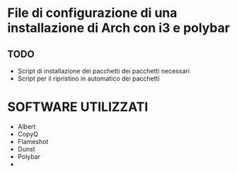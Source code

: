 # File di configurazione di una installazione di Arch con i3 e polybar

## TODO
- Script di installazione dei pacchetti dei pacchetti necessari
- Script per il ripristino in automatico dei pacchetti

# SOFTWARE UTILIZZATI
- Albert
- CopyQ
- Flameshot
- Dunst
- Polybar
-
